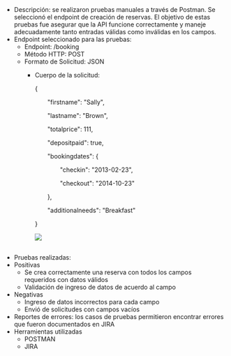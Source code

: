 ﻿##
- <a name="_224u9ma7ck5j"></a>Descripción: se realizaron pruebas manuales a través de Postman. Se seleccionó el endpoint de creación de reservas. El objetivo de estas pruebas fue asegurar que la API funcione correctamente y maneje adecuadamente tanto  entradas válidas como  inválidas en los campos.
- Endpoint seleccionado para las pruebas: 
  - Endpoint: /booking
  - Método HTTP: POST
  - Formato de Solicitud: JSON
    - Cuerpo de la solicitud: 

      {

      `    `"firstname": "Sally",

      `    `"lastname": "Brown",

      `    `"totalprice": 111,

      `    `"depositpaid": true,

      `    `"bookingdates": {

      `        `"checkin": "2013-02-23",

      `        `"checkout": "2014-10-23"

      `    `},

      `    `"additionalneeds": "Breakfast"

      }

      ![](Aspose.Words.d8f49c6c-713d-4ca4-9bf4-79fccd933f3a.001.png)
##
- <a name="_vt4f4sz7mo2o"></a>Pruebas realizadas: 
- Positivas 
  - Se crea correctamente una reserva con todos los campos requeridos con datos válidos
  - Validación de ingreso de datos de acuerdo al campo  
- Negativas 
  - Ingreso de datos incorrectos para cada campo 
  - Envió de solicitudes con campos vacíos 
- Reportes de errores: los casos de pruebas permitieron encontrar errores que  fueron documentados en JIRA
- Herramientas utilizadas 
  - POSTMAN 
  - JIRA


